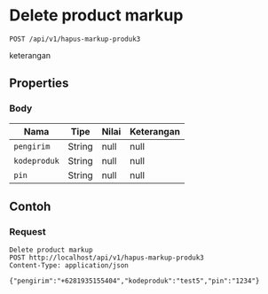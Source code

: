 # Delete product markup
```http
POST /api/v1/hapus-markup-produk3
```
keterangan
## Properties
### Body
Nama | Tipe | Nilai | Keterangan
--- | --- | --- | ---
<code>pengirim</code> | String | null | null
<code>kodeproduk</code> | String | null | null
<code>pin</code> | String | null | null
## Contoh
### Request
```http
Delete product markup
POST http://localhost/api/v1/hapus-markup-produk3
Content-Type: application/json

{"pengirim":"+6281935155404","kodeproduk":"test5","pin":"1234"}
```
